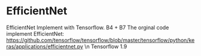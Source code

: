 # EfficientNet
EfficientNet
Implement with Tensorflow.
B4 + B7
The orginal code implement EfficientNet: https://github.com/tensorflow/tensorflow/blob/master/tensorflow/python/keras/applications/efficientnet.py \n
Tensorflow 1.9
